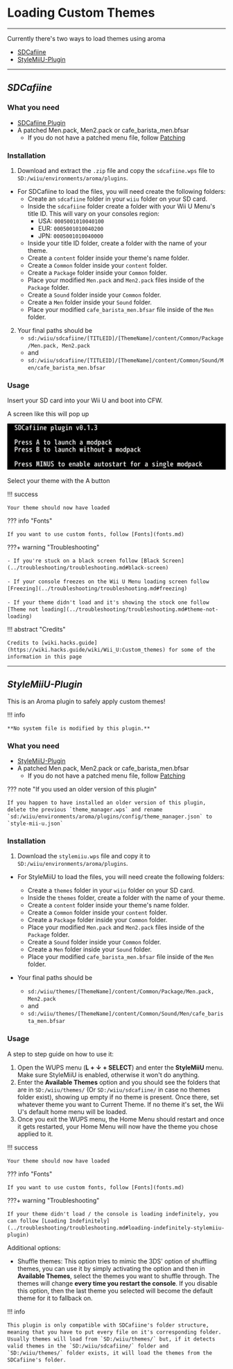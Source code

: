 # Loading Custom Themes

--------------

Currently there's two ways to load themes using aroma

- [SDCafiine](#sdcafiine)
- [StyleMiiU-Plugin](#stylemiiu-plugin)

--------------

## ***SDCafiine***

### What you need

- [SDCafiine Plugin](https://github.com/wiiu-env/sdcafiine_plugin/releases)
- A patched Men.pack, Men2.pack or cafe_barista_men.bfsar
    - If you do not have a patched menu file, follow [Patching](patching.md)

### Installation
1. Download and extract the `.zip` file and copy the `sdcafiine.wps` file to `SD:/wiiu/environments/aroma/plugins`.

- For SDCafiine to load the files, you will need create the following folders: 
    - Create an `sdcafiine` folder in your `wiiu` folder on your SD card.
    - Inside the `sdcafiine` folder create a folder with your Wii U Menu's title ID. This will vary on your consoles region: 
        - USA: `0005001010040100`
        - EUR: `0005001010040200`
        - JPN: `0005001010040000`
    - Inside your title ID folder, create a folder with the name of your theme.
    - Create a `content` folder inside your theme's name folder.
    - Create a `Common` folder inside your `content` folder.
    - Create a `Package` folder inside your `Common` folder.
    - Place your modified `Men.pack` and `Men2.pack` files inside of the `Package` folder.
    - Create a `Sound` folder inside your `Common` folder.
    - Create a `Men` folder inside your `Sound` folder.
    - Place your modified `cafe_barista_men.bfsar` file inside of the `Men` folder.


2. Your final paths should be
    - `sd:/wiiu/sdcafiine/[TITLEID]/[ThemeName]/content/Common/Package/Men.pack, Men2.pack`
    - and
    - `sd:/wiiu/sdcafiine/[TITLEID]/[ThemeName]/content/Common/Sound/Men/cafe_barista_men.bfsar`

### Usage

Insert your SD card into your Wii U and boot into CFW.

A screen like this will pop up

![Image title](install3imgs/l1.png)

Select your theme with the A button

!!! success

    Your theme should now have loaded

??? info "Fonts"

    If you want to use custom fonts, follow [Fonts](fonts.md)

???+ warning "Troubleshooting"

    - If you're stuck on a black screen follow [Black Screen](../troubleshooting/troubleshooting.md#black-screen)

    - If your console freezes on the Wii U Menu loading screen follow [Freezing](../troubleshooting/troubleshooting.md#freezing)

    - If your theme didn't load and it's showing the stock one follow [Theme not loading](../troubleshooting/troubleshooting.md#theme-not-loading)

!!! abstract "Credits"

    Credits to [wiki.hacks.guide](https://wiki.hacks.guide/wiki/Wii_U:Custom_themes) for some of the information in this page

--------------

## ***StyleMiiU-Plugin***

This is an Aroma plugin to safely apply custom themes!

!!! info

    **No system file is modified by this plugin.**

### What you need

- [StyleMiiU-Plugin](https://github.com/Juanen100/StyleMiiU-Plugin/releases/tag/v0.3)
- A patched Men.pack, Men2.pack or cafe_barista_men.bfsar
    - If you do not have a patched menu file, follow [Patching](patching.md)

??? note "If you used an older version of this plugin"

    If you happen to have installed an older version of this plugin, delete the previous `theme_manager.wps` and rename `sd:/wiiu/environments/aroma/plugins/config/theme_manager.json` to `style-mii-u.json`

### Installation
1. Download the `stylemiiu.wps` file and copy it to `SD:/wiiu/environments/aroma/plugins`.

- For StyleMiiU to load the files, you will need create the following folders: 
    - Create a `themes` folder in your `wiiu` folder on your SD card.
    - Inside the `themes` folder, create a folder with the name of your theme.
    - Create a `content` folder inside your theme's name folder.
    - Create a `Common` folder inside your `content` folder.
    - Create a `Package` folder inside your `Common` folder.
    - Place your modified `Men.pack` and `Men2.pack` files inside of the `Package` folder.
    - Create a `Sound` folder inside your `Common` folder.
    - Create a `Men` folder inside your `Sound` folder.
    - Place your modified `cafe_barista_men.bfsar` file inside of the `Men` folder.

- Your final paths should be
    - `sd:/wiiu/themes/[ThemeName]/content/Common/Package/Men.pack, Men2.pack`
    - and
    - `sd:/wiiu/themes/[ThemeName]/content/Common/Sound/Men/cafe_barista_men.bfsar`

### Usage

A step to step guide on how to use it:

1. Open the WUPS menu (**L + ↓ + SELECT**) and enter the **StyleMiiU** menu. Make sure StyleMiiU is enabled, otherwise it won't do anything.
2. Enter the **Available Themes** option and you should see the folders that are in `SD:/wiiu/themes/` (Or `SD:/wiiu/sdcafiine/` in case no themes folder exist), showing up empty if no theme is present. Once there, set whatever theme you want to Current Theme. If no theme it's set, the Wii U's default home menu will be loaded.
3. Once you exit the WUPS menu, the Home Menu should restart and once it gets restarted, your Home Menu will now have the theme you chose applied to it.

!!! success

    Your theme should now have loaded

??? info "Fonts"

    If you want to use custom fonts, follow [Fonts](fonts.md)

???+ warning "Troubleshooting"

    If your theme didn't load / the console is loading indefinitely, you can follow [Loading Indefinitely](../troubleshooting/troubleshooting.md#loading-indefinitely-stylemiiu-plugin)

Additional options:

- Shuffle themes: This option tries to mimic the 3DS' option of shuffling themes, you can use it by simply activating the option and then in **Available Themes**, select the themes you want to shuffle through. The themes will change **every time you restart the console**. If you disable this option, then the last theme you selected will become the default theme for it to fallback on.

!!! info

    This plugin is only compatible with SDCafiine's folder structure, meaning that you have to put every file on it's corresponding folder. Usually themes will load from `SD:/wiiu/themes/` but, if it detects valid themes in the `SD:/wiiu/sdcafiine/` folder and `SD:/wiiu/themes/` folder exists, it will load the themes from the SDCafiine's folder.